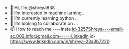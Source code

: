 - 👋 Hi, I’m @shreya838
- 👀 I’m interested in machine larning.. 
- 🌱 I’m currently learning python ..
- 💞️ I’m looking to collaborate on ...
- 📫 How to reach me ----insta id-3257Shreya----email-sc.002.info@gmail.com------Linkedln id- https://www.linkedin.com/in/shreya-23a3b7220

<!---
shreya838/shreya838 is a ✨ special ✨ repository because its `README.md` (this file) appears on your GitHub profile.
You can click the Preview link to take a look at your changes.
--->

